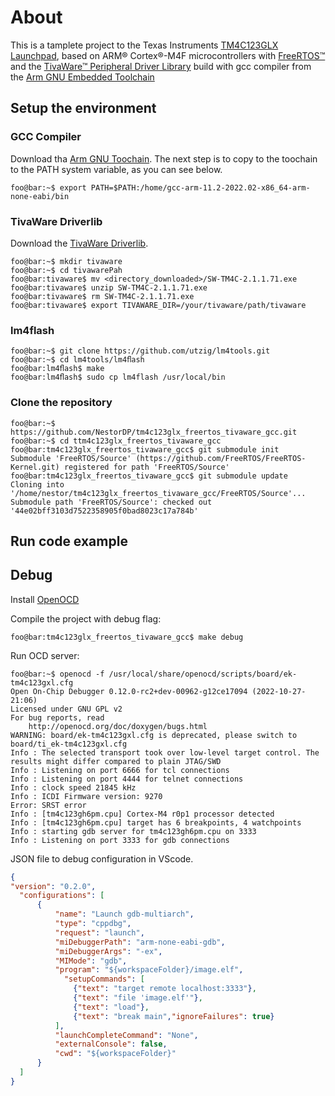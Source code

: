 # About
This is a tamplete project to the
Texas Instruments [TM4C123GLX Launchpad](http://www.ti.com/tool/ek-tm4c123gxl), based on ARM&#xae; Cortex&#xae;-M4F microcontrollers with [FreeRTOS&#x2122;](http://www.freertos.org/) and the [TivaWare&#x2122; Peripheral Driver Library](https://www.ti.com/lit/ug/spmu298e/spmu298e.pdf?ts=1667346399713&ref_url=https%253A%252F%252Fwww.ti.com%252Fproduct%252FTM4C123GH6PM) build with gcc compiler from the [Arm GNU Embedded Toolchain](https://developer.arm.com/downloads/-/gnu-rm)


## Setup the environment

### GCC Compiler

Download tha [Arm GNU Toochain](https://developer.arm.com/downloads/-/arm-gnu-toolchain-downloads). The next step is to copy to the toochain to the PATH system variable, as you can see below.

```console
foo@bar:~$ export PATH=$PATH:/home/gcc-arm-11.2-2022.02-x86_64-arm-none-eabi/bin
  ```

### TivaWare Driverlib

Download the [TivaWare Driverlib](https://www.ti.com/tool/SW-TM4C).

  ```console
foo@bar:~$ mkdir tivaware
foo@bar:~$ cd tivawarePah
foo@bar:tivaware$ mv <directory_downloaded>/SW-TM4C-2.1.1.71.exe
foo@bar:tivaware$ unzip SW-TM4C-2.1.1.71.exe
foo@bar:tivaware$ rm SW-TM4C-2.1.1.71.exe
foo@bar:tivaware$ export TIVAWARE_DIR=/your/tivaware/path/tivaware
```

### lm4flash

```console
foo@bar:~$ git clone https://github.com/utzig/lm4tools.git
foo@bar:~$ cd lm4tools/lm4ﬂash
foo@bar:lm4ﬂash$ make
foo@bar:lm4ﬂash$ sudo cp lm4flash /usr/local/bin
```

### Clone the repository

```console
foo@bar:~$ https://github.com/NestorDP/tm4c123glx_freertos_tivaware_gcc.git
foo@bar:~$ cd ttm4c123glx_freertos_tivaware_gcc
foo@bar:tm4c123glx_freertos_tivaware_gcc$ git submodule init
Submodule 'FreeRTOS/Source' (https://github.com/FreeRTOS/FreeRTOS-Kernel.git) registered for path 'FreeRTOS/Source'
foo@bar:tm4c123glx_freertos_tivaware_gcc$ git submodule update
Cloning into '/home/nestor/tm4c123glx_freertos_tivaware_gcc/FreeRTOS/Source'...
Submodule path 'FreeRTOS/Source': checked out '44e02bff3103d7522358905f0bad8023c17a784b'
```

## Run code example

## Debug
Install [OpenOCD](https://openocd.org/pages/getting-openocd.html)

Compile the project with debug flag:
```console
foo@bar:tm4c123glx_freertos_tivaware_gcc$ make debug
```

Run OCD server:
```console
foo@bar:~$ openocd -f /usr/local/share/openocd/scripts/board/ek-tm4c123gxl.cfg
Open On-Chip Debugger 0.12.0-rc2+dev-00962-g12ce17094 (2022-10-27-21:06)
Licensed under GNU GPL v2
For bug reports, read
	http://openocd.org/doc/doxygen/bugs.html
WARNING: board/ek-tm4c123gxl.cfg is deprecated, please switch to board/ti_ek-tm4c123gxl.cfg
Info : The selected transport took over low-level target control. The results might differ compared to plain JTAG/SWD
Info : Listening on port 6666 for tcl connections
Info : Listening on port 4444 for telnet connections
Info : clock speed 21845 kHz
Info : ICDI Firmware version: 9270
Error: SRST error
Info : [tm4c123gh6pm.cpu] Cortex-M4 r0p1 processor detected
Info : [tm4c123gh6pm.cpu] target has 6 breakpoints, 4 watchpoints
Info : starting gdb server for tm4c123gh6pm.cpu on 3333
Info : Listening on port 3333 for gdb connections
```

 JSON file to debug configuration in VScode.
```json
{
"version": "0.2.0",
  "configurations": [
      {
          "name": "Launch gdb-multiarch",
          "type": "cppdbg",
          "request": "launch",
          "miDebuggerPath": "arm-none-eabi-gdb",
          "miDebuggerArgs": "-ex",
          "MIMode": "gdb",
          "program": "${workspaceFolder}/image.elf",
            "setupCommands": [
              {"text": "target remote localhost:3333"},
              {"text": "file 'image.elf'"},
              {"text": "load"},
              {"text": "break main","ignoreFailures": true}
          ],
          "launchCompleteCommand": "None",
          "externalConsole": false,
          "cwd": "${workspaceFolder}"
      }
  ]
}
```
